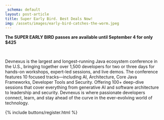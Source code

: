```yaml
---
_schema: default
layout: post-article
title: Super Early Bird. Best Deals Now!
img: /assets/images/early-bird-catches-the-worm.jpeg
---
```


**The SUPER EARLY BIRD passes are available until September 4 for only $425**

&nbsp;

Devnexus is the largest and longest-running Java ecosystem conference in the U.S., bringing together over 1,500 developers for two or three days for hands-on workshops, expert-led sessions, and live demos. The conference features 10 focused tracks—including AI, Architecture, Core Java Frameworks, Developer Tools and Security. Offering 100+ deep-dive sessions that cover everything from generative AI and software architecture to leadership and security. Devnexus is where passionate developers connect, learn, and stay ahead of the curve in the ever-evolving world of technology.


<div class="pull-right md:mt-6 my-3"> {% include buttons/register.html %} </div>